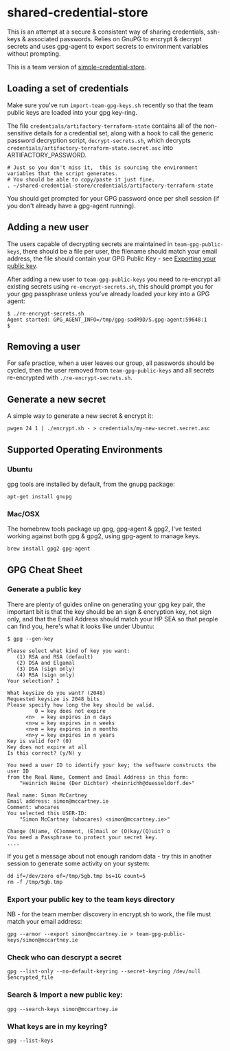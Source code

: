 # shared-credential-store

This is an attempt at a secure & consistent way of sharing credentials, ssh-keys & associated passwords.  Relies on GnuPG to encrypt & decrypt secrets and uses gpg-agent to export secrets to environment variables without prompting.

This is a team version of [simple-credential-store](https://github.com/simonmcc/simple-credential-store).

## Loading a set of credentials

Make sure you've run `import-team-gpg-keys.sh` recently so that the team public keys are loaded into your gpg key-ring.

The file `credentials/artifactory-terraform-state` contains all of the non-sensitive details for a credential set, along with a hook to call the generic password decryption script, `decrypt-secrets.sh`, which decrypts `credentials/artifactory-terraform-state.secret.asc` into ARTIFACTORY_PASSWORD.

    # Just so you don't miss it,  this is sourcing the environment variables that the script generates.
    # You should be able to copy/paste it just fine.
    . ~/shared-credential-store/credentials/artifactory-terraform-state

You should get prompted for your GPG password once per shell session (if you don't already have a gpg-agent running).

## Adding a new user
The users capable of decrypting secrets are maintained in `team-gpg-public-keys`, there should be a file per user, the filename should match your email address, the file should contain your GPG Public Key - see [Exporting your public key](#exportpublickey).

After adding a new user to `team-gpg-public-keys` you need to re-encrypt all existing secrets using `re-encrypt-secrets.sh`, this should prompt you for your gpg passphrase unless you've already loaded your key into a GPG agent:

    $ ./re-encrypt-secrets.sh
    Agent started: GPG_AGENT_INFO=/tmp/gpg-sadR9D/S.gpg-agent:59648:1
    $


## Removing a user

For safe practice, when a user leaves our group, all passwords should be cycled, then the user removed from `team-gpg-public-keys` and all secrets re-encrypted with `./re-encrypt-secrets.sh`.


## Generate a new secret
A simple way to generate a new secret & encrypt it:

    pwgen 24 1 | ./encrypt.sh - > credentials/my-new-secret.secret.asc


## Supported Operating Environments

### Ubuntu
gpg tools are installed by default, from the gnupg package:

    apt-get install gnupg

### Mac/OSX

The homebrew tools package up gpg, gpg-agent & gpg2, I've tested working against both gpg & gpg2, using gpg-agent to manage keys.

    brew install gpg2 gpg-agent

## GPG Cheat Sheet

### Generate a public key

There are plenty of guides online on generating your gpg key pair, the important bit is that the key should be an sign & encryption key, not sign only, and that the Email Address should match your HP SEA so that people can find you, here's what it looks like under Ubuntu:

    $ gpg --gen-key

	Please select what kind of key you want:
	   (1) RSA and RSA (default)
	   (2) DSA and Elgamal
	   (3) DSA (sign only)
	   (4) RSA (sign only)
	Your selection? 1

	What keysize do you want? (2048)
	Requested keysize is 2048 bits
	Please specify how long the key should be valid.
	         0 = key does not expire
	      <n>  = key expires in n days
	      <n>w = key expires in n weeks
	      <n>m = key expires in n months
	      <n>y = key expires in n years
	Key is valid for? (0)
	Key does not expire at all
	Is this correct? (y/N) y

	You need a user ID to identify your key; the software constructs the user ID
	from the Real Name, Comment and Email Address in this form:
	    "Heinrich Heine (Der Dichter) <heinrichh@duesseldorf.de>"

	Real name: Simon McCartney
	Email address: simon@mccartney.ie
	Comment: whocares
	You selected this USER-ID:
	    "Simon McCartney (whocares) <simon@mccartney.ie>"

	Change (N)ame, (C)omment, (E)mail or (O)kay/(Q)uit? o
	You need a Passphrase to protect your secret key.
	....


If you get a message about not enough random data - try this in another session to generate some activity on your system:

    dd if=/dev/zero of=/tmp/5gb.tmp bs=1G count=5
    rm -f /tmp/5gb.tmp


### <a name="exportpublickey"></a>Export your public key to the team keys directory

NB - for the team member discovery in encrypt.sh to work, the file must match your email address:

    gpg --armor --export simon@mccartney.ie > team-gpg-public-keys/simon@mccartney.ie

### Check who can descrypt a secret

    gpg --list-only --no-default-keyring --secret-keyring /dev/null $encrypted_file

### Search & Import a new public key:

    gpg --search-keys simon@mccartney.ie

### What keys are in my keyring?

    gpg --list-keys
